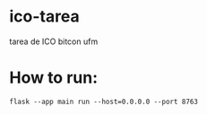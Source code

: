 # ico-tarea
tarea de ICO bitcon ufm

# How to run:
<code>flask --app main run --host=0.0.0.0 --port 8763</code>
